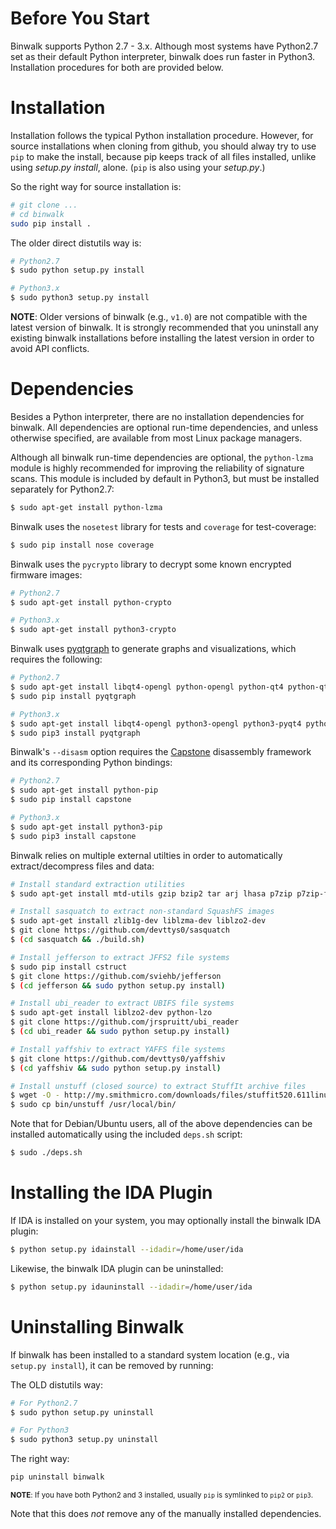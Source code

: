 Before You Start
================

Binwalk supports Python 2.7 - 3.x. Although most systems have Python2.7 set as their default Python interpreter, binwalk does run faster in Python3. Installation procedures for both are provided below.

Installation
============

Installation follows the typical Python installation procedure. However, for source installations 
when cloning from github, you should alway try to use `pip` to make the install, because pip keeps 
track of all files installed, unlike using *setup.py install*, alone. (`pip` is also using your *setup.py*.)

So the right way for source installation is:

```bash
# git clone ...
# cd binwalk
sudo pip install .
```

The older direct distutils way is:

```bash
# Python2.7
$ sudo python setup.py install
```

```bash
# Python3.x
$ sudo python3 setup.py install
```


**NOTE**: Older versions of binwalk (e.g., `v1.0`) are not compatible with the latest version of binwalk. It is strongly recommended that you uninstall any existing binwalk installations before installing the latest version in order to avoid API conflicts.

Dependencies
============

Besides a Python interpreter, there are no installation dependencies for binwalk. All dependencies are optional run-time dependencies, and unless otherwise specified, are available from most Linux package managers.

Although all binwalk run-time dependencies are optional, the `python-lzma` module is highly recommended for improving the reliability of signature scans. This module is included by default in Python3, but must be installed separately for Python2.7:

```bash
$ sudo apt-get install python-lzma
```

Binwalk uses the `nosetest` library for tests and `coverage` for test-coverage:

```bash
$ sudo pip install nose coverage
```

Binwalk uses the `pycrypto` library to decrypt some known encrypted firmware images:

```bash
# Python2.7
$ sudo apt-get install python-crypto
```

```bash
# Python3.x
$ sudo apt-get install python3-crypto
```

Binwalk uses [pyqtgraph](http://www.pyqtgraph.org) to generate graphs and visualizations, which requires the following: 

```bash
# Python2.7
$ sudo apt-get install libqt4-opengl python-opengl python-qt4 python-qt4-gl python-numpy python-scipy python-pip
$ sudo pip install pyqtgraph
```

```bash
# Python3.x
$ sudo apt-get install libqt4-opengl python3-opengl python3-pyqt4 python3-pyqt4.qtopengl python3-numpy python3-scipy python3-pip
$ sudo pip3 install pyqtgraph
```

Binwalk's `--disasm` option requires the [Capstone](http://www.capstone-engine.org/) disassembly framework and its corresponding Python bindings:

```bash
# Python2.7
$ sudo apt-get install python-pip
$ sudo pip install capstone
```

```bash
# Python3.x
$ sudo apt-get install python3-pip
$ sudo pip3 install capstone
```

Binwalk relies on multiple external utilties in order to automatically extract/decompress files and data:

```bash
# Install standard extraction utilities
$ sudo apt-get install mtd-utils gzip bzip2 tar arj lhasa p7zip p7zip-full cabextract cramfsprogs cramfsswap squashfs-tools sleuthkit default-jdk lzop srecord
```

```bash
# Install sasquatch to extract non-standard SquashFS images
$ sudo apt-get install zlib1g-dev liblzma-dev liblzo2-dev
$ git clone https://github.com/devttys0/sasquatch
$ (cd sasquatch && ./build.sh)
```

```bash
# Install jefferson to extract JFFS2 file systems
$ sudo pip install cstruct
$ git clone https://github.com/sviehb/jefferson
$ (cd jefferson && sudo python setup.py install)
```

```bash
# Install ubi_reader to extract UBIFS file systems
$ sudo apt-get install liblzo2-dev python-lzo
$ git clone https://github.com/jrspruitt/ubi_reader
$ (cd ubi_reader && sudo python setup.py install)
```

```bash
# Install yaffshiv to extract YAFFS file systems
$ git clone https://github.com/devttys0/yaffshiv
$ (cd yaffshiv && sudo python setup.py install)
```

```bash
# Install unstuff (closed source) to extract StuffIt archive files
$ wget -O - http://my.smithmicro.com/downloads/files/stuffit520.611linux-i386.tar.gz | tar -zxv
$ sudo cp bin/unstuff /usr/local/bin/
```

Note that for Debian/Ubuntu users, all of the above dependencies can be installed automatically using the included `deps.sh` script:

```bash
$ sudo ./deps.sh
```

Installing the IDA Plugin
=========================

If IDA is installed on your system, you may optionally install the binwalk IDA plugin:

```bash
$ python setup.py idainstall --idadir=/home/user/ida
```

Likewise, the binwalk IDA plugin can be uninstalled:

```bash
$ python setup.py idauninstall --idadir=/home/user/ida
```


Uninstalling Binwalk
====================

If binwalk has been installed to a standard system location (e.g., via `setup.py install`), it can be removed by running:

The OLD distutils way:

```bash
# For Python2.7
$ sudo python setup.py uninstall

# For Python3
$ sudo python3 setup.py uninstall
```

The right way:

```bash
pip uninstall binwalk
```
<sub>**NOTE**: If you have both Python2 and 3 installed, usually `pip` is symlinked to `pip2` or `pip3`.</sub>

Note that this does _not_ remove any of the manually installed dependencies.
